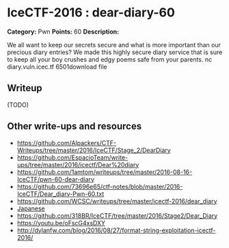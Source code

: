 # IceCTF-2016 : dear-diary-60

**Category:** Pwn
**Points:** 60
**Description:**

We all want to keep our secrets secure and what is more important than our precious diary entries? We made this highly secure diary service that is sure to keep all your boy crushes and edgy poems safe from your parents. nc diary.vuln.icec.tf 6501download file

## Writeup

(TODO)

## Other write-ups and resources

* https://github.com/Alpackers/CTF-Writeups/tree/master/2016/IceCTF/Stage_2/DearDiary
* https://github.com/EspacioTeam/write-ups/tree/master/2016/icectf/Dear%20diary
* https://github.com/1amtom/writeups/tree/master/2016-08-16-IceCTF/pwn-60-dear-diary
* https://github.com/73696e65/ctf-notes/blob/master/2016-IceCTF/Dear_diary-Pwn-60.txt
* https://github.com/WCSC/writeups/tree/master/icectf-2016/dear_diary
* [Japanese](https://ctftime.org/writeup/3813)
* https://github.com/318BR/IceCTF/tree/master/2016/Stage2/Dear_Diary
* https://youtu.be/oFscG4xsDXY
* http://dylanfw.com/blog/2016/08/27/format-string-exploitation-icectf-2016/
